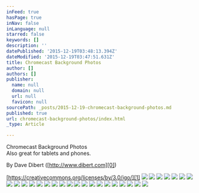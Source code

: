 ```yaml
---
inFeed: true
hasPage: true
inNav: false
inLanguage: null
starred: false
keywords: []
description: ''
datePublished: '2015-12-19T03:48:13.394Z'
dateModified: '2015-12-19T03:47:51.631Z'
title: Chromecast Background Photos
author: []
authors: []
publisher:
  name: null
  domain: null
  url: null
  favicon: null
sourcePath: _posts/2015-12-19-chromecast-background-photos.md
published: true
url: chromecast-background-photos/index.html
_type: Article

---
```

Chromecast Background Photos  
Also great for tablets and phones.

By Dave Dibert ([http://www.dibert.com][0])

[https://creativecommons.org/licenses/by/3.0/igo/][1]
![](https://the-grid-user-content.s3-us-west-2.amazonaws.com/3603b49d-6e85-4556-9b23-10ae73685efd.jpg)
![](https://the-grid-user-content.s3-us-west-2.amazonaws.com/6f025389-b403-41be-8088-623b9e140489.jpg)
![](https://the-grid-user-content.s3-us-west-2.amazonaws.com/debbf543-38b5-4afb-ac7b-fbf445336018.jpg)
![](https://the-grid-user-content.s3-us-west-2.amazonaws.com/b8a1f613-a27d-4eb1-bcce-f0f84aa41478.jpg)
![](https://the-grid-user-content.s3-us-west-2.amazonaws.com/1b9a6c7f-3a08-43fc-8a87-c12b40013c92.jpg)
![](https://the-grid-user-content.s3-us-west-2.amazonaws.com/65e2d88f-3b90-42da-87dc-ee5fab3bbbc2.jpg)
![](https://the-grid-user-content.s3-us-west-2.amazonaws.com/6ad86dd2-aa96-41ec-bda7-b8d996044b3b.jpg)
![](https://the-grid-user-content.s3-us-west-2.amazonaws.com/c916c27c-7c8d-47b8-baab-6fab278b005c.jpg)
![](https://the-grid-user-content.s3-us-west-2.amazonaws.com/dbad9fa0-61fb-43a5-b383-9f382180249f.jpg)
![](https://the-grid-user-content.s3-us-west-2.amazonaws.com/53e2422a-ab8a-4d51-afe8-b4cb4a20fbcd.jpg)
![](https://the-grid-user-content.s3-us-west-2.amazonaws.com/47c42e2f-df2b-43e2-a60f-6078f2b2e20b.jpg)
![](https://the-grid-user-content.s3-us-west-2.amazonaws.com/c0db3fa4-31d1-4a8c-91e8-ce85c666eae3.jpg)
![](https://the-grid-user-content.s3-us-west-2.amazonaws.com/94914465-caff-42e7-b61b-0c193ce1c96e.jpg)
![](https://the-grid-user-content.s3-us-west-2.amazonaws.com/86aa2c74-ab00-4a91-9def-66c9cd4dbc27.jpg)
![](https://the-grid-user-content.s3-us-west-2.amazonaws.com/4c3d1bf4-4e07-4026-a147-8a67fb0f0299.jpg)
![](https://the-grid-user-content.s3-us-west-2.amazonaws.com/d054b43f-62d2-4c52-a560-b07d375943d1.jpg)
![](https://the-grid-user-content.s3-us-west-2.amazonaws.com/f5599f61-97c6-4239-a31c-674722fd01fe.jpg)
![](https://the-grid-user-content.s3-us-west-2.amazonaws.com/548c46ae-016b-4fc1-ac0f-0ad101fe249a.jpg)
![](https://the-grid-user-content.s3-us-west-2.amazonaws.com/dc6377c1-15ce-433d-b93b-58e94b2c05c2.jpg)
![](https://the-grid-user-content.s3-us-west-2.amazonaws.com/92d93429-e479-41e2-bc5a-9a744630d837.jpg)
![](https://the-grid-user-content.s3-us-west-2.amazonaws.com/8e0678ac-18e9-4236-81f5-261a8a03a14f.jpg)
![](https://the-grid-user-content.s3-us-west-2.amazonaws.com/a11ecd4d-c878-4ac6-a785-a6ebdb87f7b7.jpg)
![](https://the-grid-user-content.s3-us-west-2.amazonaws.com/6a619c1e-3fcc-4c0a-b76c-7a9d8c1e4808.jpg)
![](https://the-grid-user-content.s3-us-west-2.amazonaws.com/cdd95bea-4e37-4a20-b3aa-f24f8376e658.jpg)
![](https://the-grid-user-content.s3-us-west-2.amazonaws.com/9b111f4c-d0fc-404a-abe8-ce91bcc67f51.jpg)
![](https://the-grid-user-content.s3-us-west-2.amazonaws.com/99c0ca06-9a1c-4f7f-a55a-5b057d0ea52d.JPG)

[0]: http://www.dibert.com/
[1]: https://creativecommons.org/licenses/by/3.0/igo/